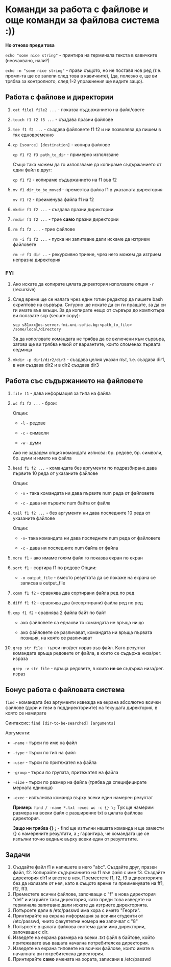 
# Команди за работа с файлове и още команди за файлова система :))

**Но отново преди това** 

`echo "some nice string"`  - принтира на терминала текста в кавичките (неочаквано, нали?)

`echo -n "some nice string"` - прави същото, но не поставя нов ред (т.е. промп-та ще се залепи след това в кавичките), (да, полезно е, ще ви трябва за контролното, след 1-2 упражнения ще видите защо).

## Работа с файлове и директории
1. `cat file1 file2 ...` - показва съдържанието на файл/овете

2. `touch f1 f2 f3 ...` - създава празни файлове

3. `tee f1 f2 ...` - създава файловете f1 f2 и ни позволява да пишем в тях едновременно

4. `cp [source] [destination]` - копира файлове

	`cp f1 f2 f3 path_to_dir` - примерно използване 

	Също така можем да го използваме да копираме съдържанието от един файл в друг:

	`cp f1 f2` - копираме съдържанието на f1 във f2

5. `mv f1 dir_to_be_moved` - премества файла f1 в указаната директория

	`mv f1 f2` - преименува файла f1 на f2

6. `mkdir f1 f2 ...` - създава празни директории 

7. `rmdir f1 f2 ...` - трие **само** празни директории

8. `rm f1 f2 ...` - трие файлове

	`rm -i f1 f2 ...` - пуска ни запитване дали искаме да изтрием файловете

	`rm -r f1 dir ..` - рекурсивно триене, чрез него можем да изтрием непразна директория

### FYI

 1. Ако искате да копирате цялата директория използвате опция `-r`
    (recursive)
 2. След време ще се налага чрез един готин редактор да пишете bash скриптове на сървъра. Сигурно ще искате да си ги пращате, за да си ги имате във вкъщи. За да копирате нещо от сървъра до компютъра ви ползвате scp (secure copy):
 
	 `scp s81xxx@os-server.fmi.uni-sofia.bg:<path_to_file> /some/local/directory`

	За да използвате командата не трябва да се включени към сървъра, затова ще ви трябва някой от вариантите, които споменах първата седмица

3.  `mkdir -p dir1/dir2/dir3` - създава целия указан път, т.е. създава dir1, в нея създава dir2 и в dir2 създава dir3


## Работа със съдържанието на файловете
1. `file f1` - дава информация за типа на файла

2. `wc f1 f2 ...` - брои:

	Опции:
	
	- `-l` - редове
	
	- `-c` - символи

	- `-w` - думи 
	
	Ако не зададем опция командата изписва: бр. редове, бр. символи, бр. думи и името на файла
	
3. `head f1 f2 ...` - командата без аргументи по подразбиране дава първите 10 реда от указаните файлове

	Опции:
	- `-n` - така командата ни дава първите num реда от файловете

	- `-c`  - дава ни първите num байта от файла

4.	`tail f1 f2 ...` - без аргументи ни дава последните 10 реда от указаните файлове
	
	Опции:
	- `-n`- така командата ни дава последните num реда от файловете

	- `-c` - дава ни последните num байта от файла

5. `more f1` - ако имаме голям файл го показва екран по екран

5.  `sort f1` - сортира f1 по редове
	Опции:
	- `-o output_file` - вместо резултата да се покаже на екрана се записва в output_file
6. `comm f1 f2` - сравнява два сортирани файла ред по ред
7.  `diff f1 f2`  - сравнява два (несортирани) файла ред по ред

8. `cmp f1 f2` - сравнява 2 файла байт по байт 

	- ако файловете са еднакви то командата не връща нищо

	- ако файловете се различават, командата ни връща първата позиция, на която се различават

9. `grep str file` - търси низ/рег израз във файл. Като резултат командата връща редовете от файла, в които се съдържа низа/рег. израза

	`grep -v str file` - връща редовете, в които **не се** съдържа низа/рег. израз
	
## Бонус работа с файловата система 

`find` - командата без аргументи извежда на екрана абсолютно всички файлове (дори и тези в поддиректориите) на текущата директория, в която се намирате

Синтаксис: `find [dir-to-be-searched] [arguments]` 
		
Аргументи:

- `-name` - търси по име на файл
	
- `-type` - търси по тип на файл
	
- `-user` - търси по притежател на файла
		
- `-group` - търси по групата, притежател на файла
	
- `-size` - търси по размер на файла (трябва да специфицирате мерната единица) 
	
- `-exec` - изпълнява команда върху всеки един намерен резултат
			
	**Пример:**  `find / -name *.txt -exec wc -c {} \;` Тук ще намерим размера на всеки файл с разширение txt в цялата файлова директория.
	
	**Защо ни трябва {} \;** - find ще изпълни нашата команда и ще замести {} с намерените резултати, а **\;** гарантира, че командата ще се изпълни точно веднъж върху всеки един от резултатите.  


	
## Задачи 

1. Създайте файл f1 и напишете в него "abc". Създайте друг, празен файл, f2. Копирайте съдържанието на f1 във файл с име f3. Създайте директория dir1 и влезте в нея. Преместете f1, f2, f3 в директорията без да излизате от нея, като в същото време ги преименувате на ff1, ff2, ff3. 
2. Преместете всички файлове, започващи с "f" в нова директория "del" и изтрийте тази директория, като преди това изведете на терминала запитване дали искате да изтриете директорията.
3. Потърсете дали в /etc/passwd има хора с името "Георги".
4. Принтирайте на екрана информация за всички студенти от /etc/passwd, чиито факултетни номера **не** започват с "8"
5. Потърсете в цялата файлова система дали има директории, започващи с dir.
6. Изведете на екрана размера на всеки .txt файл в байтове, който притежавате във вашата начална потребителска директория. 
7. Изведете на екрана типовете на всички файлове, които имате в началната ви потребителска директория. 
8. Принтирайте **само** имената на хората, записани в /etc/passwd

